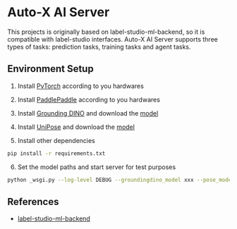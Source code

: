 # Auto-X AI Server


This projects is originally based on label-studio-ml-backend, so it is compatible with label-studio interfaces.
Auto-X AI Server supports three types of tasks: prediction tasks, training tasks and agent tasks.

## Environment Setup

1. Install [PyTorch](https://pytorch.org/) according to you hardwares

2. Install [PaddlePaddle](https://www.paddlepaddle.org.cn/documentation/docs/en/2.4/install/index_en.html) according to you hardwares

3. Install [Grounding DINO](https://github.com/IDEA-Research/GroundingDINO) and download the [model](https://github.com/IDEA-Research/GroundingDINO/releases/download/v0.1.0-alpha/groundingdino_swint_ogc.pth)

4. Install [UniPose](https://github.com/IDEA-Research/UniPose) and download the [model](https://drive.google.com/file/d/13gANvGWyWApMFTAtC3ntrMgx0fOocjIa/view)

5. Install other dependencies

```bash
pip install -r requirements.txt
```

6. Set the model paths and start server for test purposes

```bash
python _wsgi.py --log-level DEBUG --groundingdino_model xxx --pose_model xxx
```

## References

- [label-studio-ml-backend](https://github.com/HumanSignal/label-studio-ml-backend)